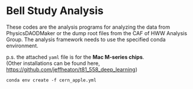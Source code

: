 # Bell Study Analysis

These codes are the analysis programs for analyzing the data from PhysicsDAODMaker or the dump root files from the CAF of HWW Analysis Group.
The analysis framework needs to use the specified conda environment.    

p.s. the attached `yaml` file is for the **Mac M-series chips**.    
(Other installations can be found here, https://github.com/jeffheaton/t81_558_deep_learning)

```shell=True
conda env create -f cern_apple.yml
```

